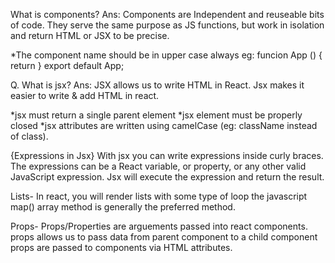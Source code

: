 What is components?
Ans: Components are Independent and reuseable bits of code. They serve the same purpose as JS functions, but work in isolation and return HTML or JSX to be precise.

*The component name should be in upper case always 
eg: funcion App () {
    return
}
export default App;

Q. What is jsx?
Ans: JSX allows us to write HTML in React. Jsx makes it easier to write & add HTML in react.

*jsx must return a single parent element
*jsx element must be properly closed
*jsx attributes are written using camelCase (eg: className instead of class).



{Expressions in Jsx}
With jsx you can write expressions inside curly braces. The expressions can be a React variable, or property, or any other valid JavaScript expression. Jsx will execute the expression and return the result.

Lists- In react, you will render lists with some type of loop the javascript map() array method is generally the preferred method.

Props- Props/Properties are arguements passed into react components.
props allows us to pass data from parent component to a child component
props are passed to components via HTML attributes.